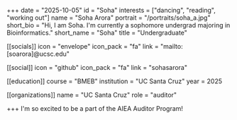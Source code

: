 +++
date = "2025-10-05"
id = "Soha"
interests = ["dancing", "reading", "working out"]
name = "Soha Arora"
portrait = "/portraits/soha_a.jpg"
short_bio = "Hi, I am Soha. I'm currently a sophomore undergrad majoring in Bioinformatics."
short_name = "Soha"
title = "Undergraduate"

[[socials]]
    icon = "envelope"
    icon_pack = "fa"
    link = "mailto:[soarora]@ucsc.edu"

[[social]]
    icon = "github"
    icon_pack = "fa"
    link = "sohasarora"

[[education]]
    course = "BMEB"
    institution = "UC Santa Cruz"
    year = 2025
    
[[organizations]]
    name = "UC Santa Cruz"
    role = "auditor"

+++
I'm so excited to be a part of the AIEA Auditor Program!